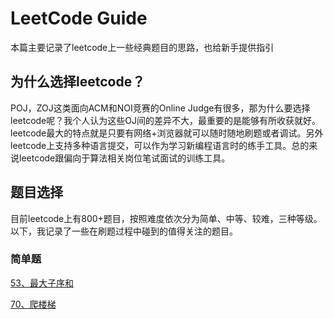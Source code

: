 # LeetCode Guide

本篇主要记录了leetcode上一些经典题目的思路，也给新手提供指引

## 为什么选择leetcode？
POJ，ZOJ这类面向ACM和NOI竞赛的Online Judge有很多，那为什么要选择leetcode呢？我个人认为这些OJ间的差异不大，最重要的是能够有所收获就好。leetcode最大的特点就是只要有网络+浏览器就可以随时随地刷题或者调试。另外leetcode上支持多种语言提交，可以作为学习新编程语言时的练手工具。总的来说leetcode跟偏向于算法相关岗位笔试面试的训练工具。

## 题目选择
目前leetcode上有800+题目，按照难度依次分为简单、中等、较难，三种等级。以下，我记录了一些在刷题过程中碰到的值得关注的题目。

### 简单题

[53、最大子序和](https://leetcode-cn.com/problems/maximum-subarray/description/)

[70、爬楼梯](https://leetcode-cn.com/problems/climbing-stairs/description/)
